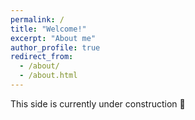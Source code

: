 ```yaml
---
permalink: /
title: "Welcome!"
excerpt: "About me"
author_profile: true
redirect_from: 
  - /about/
  - /about.html
---
```

This side is currently under construction :construction:

